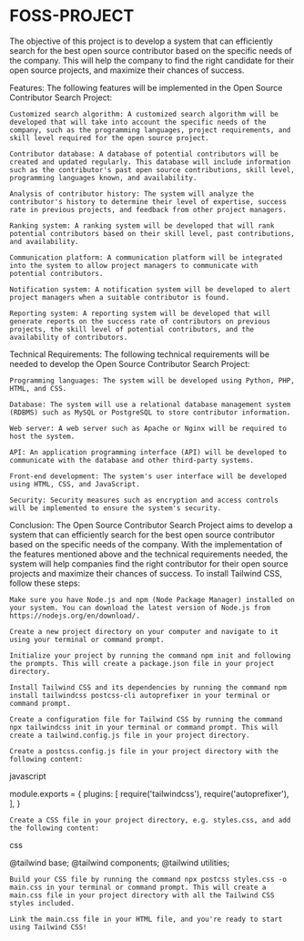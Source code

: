 # FOSS-PROJECT
The objective of this project is to develop a system that can efficiently search for the best open source contributor based on the specific needs of the company. This will help the company to find the right candidate for their open source projects, and maximize their chances of success.

Features:
The following features will be implemented in the Open Source Contributor Search Project:

    Customized search algorithm: A customized search algorithm will be developed that will take into account the specific needs of the company, such as the programming languages, project requirements, and skill level required for the open source project.

    Contributor database: A database of potential contributors will be created and updated regularly. This database will include information such as the contributor's past open source contributions, skill level, programming languages known, and availability.

    Analysis of contributor history: The system will analyze the contributor's history to determine their level of expertise, success rate in previous projects, and feedback from other project managers.

    Ranking system: A ranking system will be developed that will rank potential contributors based on their skill level, past contributions, and availability.

    Communication platform: A communication platform will be integrated into the system to allow project managers to communicate with potential contributors.

    Notification system: A notification system will be developed to alert project managers when a suitable contributor is found.

    Reporting system: A reporting system will be developed that will generate reports on the success rate of contributors on previous projects, the skill level of potential contributors, and the availability of contributors.

Technical Requirements:
The following technical requirements will be needed to develop the Open Source Contributor Search Project:

    Programming languages: The system will be developed using Python, PHP, HTML, and CSS.

    Database: The system will use a relational database management system (RDBMS) such as MySQL or PostgreSQL to store contributor information.

    Web server: A web server such as Apache or Nginx will be required to host the system.

    API: An application programming interface (API) will be developed to communicate with the database and other third-party systems.

    Front-end development: The system's user interface will be developed using HTML, CSS, and JavaScript.

    Security: Security measures such as encryption and access controls will be implemented to ensure the system's security.

Conclusion:
The Open Source Contributor Search Project aims to develop a system that can efficiently search for the best open source contributor based on the specific needs of the company. With the implementation of the features mentioned above and the technical requirements needed, the system will help companies find the right contributor for their open source projects and maximize their chances of success.
To install Tailwind CSS, follow these steps:

    Make sure you have Node.js and npm (Node Package Manager) installed on your system. You can download the latest version of Node.js from https://nodejs.org/en/download/.

    Create a new project directory on your computer and navigate to it using your terminal or command prompt.

    Initialize your project by running the command npm init and following the prompts. This will create a package.json file in your project directory.

    Install Tailwind CSS and its dependencies by running the command npm install tailwindcss postcss-cli autoprefixer in your terminal or command prompt.

    Create a configuration file for Tailwind CSS by running the command npx tailwindcss init in your terminal or command prompt. This will create a tailwind.config.js file in your project directory.

    Create a postcss.config.js file in your project directory with the following content:

javascript

module.exports = {
  plugins: [
    require('tailwindcss'),
    require('autoprefixer'),
  ],
}

    Create a CSS file in your project directory, e.g. styles.css, and add the following content:

css

@tailwind base;
@tailwind components;
@tailwind utilities;

    Build your CSS file by running the command npx postcss styles.css -o main.css in your terminal or command prompt. This will create a main.css file in your project directory with all the Tailwind CSS styles included.

    Link the main.css file in your HTML file, and you're ready to start using Tailwind CSS!
